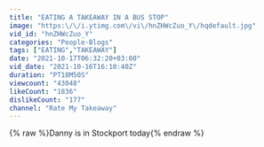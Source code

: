 ```yaml
---
title: "EATING A TAKEAWAY IN A BUS STOP"
image: "https:\/\/i.ytimg.com\/vi\/hnZHWcZuo_Y\/hqdefault.jpg"
vid_id: "hnZHWcZuo_Y"
categories: "People-Blogs"
tags: ["EATING","TAKEAWAY"]
date: "2021-10-17T06:32:20+03:00"
vid_date: "2021-10-16T16:10:40Z"
duration: "PT18M50S"
viewcount: "43048"
likeCount: "1836"
dislikeCount: "177"
channel: "Rate My Takeaway"
---
```

{% raw %}Danny is in Stockport today{% endraw %}
